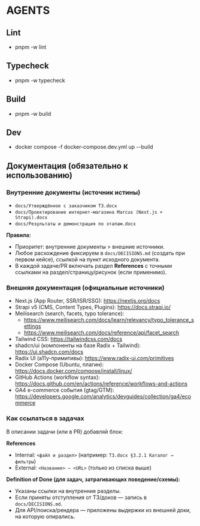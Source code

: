 # AGENTS
## Lint
- pnpm -w lint
## Typecheck
- pnpm -w typecheck
## Build
- pnpm -w build
## Dev
- docker compose -f docker-compose.dev.yml up --build

## Документация (обязательно к использованию)

### Внутренние документы (источник истины)
- `docs/Утверждённое с заказчиком ТЗ.docx`
- `docs/Проектирование интернет-магазина Marcus (Next.js + Strapi).docx`
- `docs/Результаты и демонстрация по этапам.docx`

**Правила:**
- Приоритет: внутренние документы > внешние источники.
- Любое расхождение фиксируем в `docs/DECISIONS.md` (создать при первом кейсе), ссылкой на пункт исходного документа.
- В каждой задаче/PR включать раздел **References** с точными ссылками на раздел/страницу/рисунок (если применимо).

### Внешняя документация (официальные источники)
- Next.js (App Router, SSR/ISR/SSG): https://nextjs.org/docs
- Strapi v5 (CMS, Content Types, Plugins): https://docs.strapi.io/
- Meilisearch (search, facets, typo tolerance):
  - https://www.meilisearch.com/docs/learn/relevancy/typo_tolerance_settings
  - https://www.meilisearch.com/docs/reference/api/facet_search
- Tailwind CSS: https://tailwindcss.com/docs
- shadcn/ui (компоненты на базе Radix + Tailwind): https://ui.shadcn.com/docs
- Radix UI (a11y-примитивы): https://www.radix-ui.com/primitives
- Docker Compose (Ubuntu, плагин): https://docs.docker.com/compose/install/linux/
- GitHub Actions (workflow syntax): https://docs.github.com/en/actions/reference/workflows-and-actions
- GA4 e-commerce события (gtag/GTM): https://developers.google.com/analytics/devguides/collection/ga4/ecommerce

### Как ссылаться в задачах
В описании задачи (или в PR) добавляй блок:

**References**
- Internal: `<файл и раздел>` (например: `ТЗ.docx §3.2.1 Каталог → фильтры`)
- External: `<Название> — <URL>` (только из списка выше)

**Definition of Done (для задач, затрагивающих поведение/схемы):**
- Указаны ссылки на внутренние разделы.
- Если приняты отступления от ТЗ/доков — запись в `docs/DECISIONS.md`.
- Для API/поиска/рендера — приложены выдержки из внешней доки, на которую опирались.

